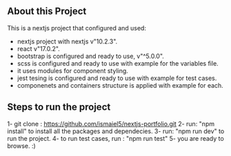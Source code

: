 ## About this Project

 This is a nextjs project that configured and used:
 -  nextjs project with nextjs v"10.2.3".
 -  react v"17.0.2".
 -  bootstrap is configured and ready to use, v"^5.0.0".
 -  scss is configured and ready to use with example for the variables file.
 -  it uses modules for component styling.
 -  jest tesing is configured and ready to use with example for test cases.
 -  componenets and containers structure is applied with example for each.



## Steps to run the project

1- git clone : https://github.com/ismaiel5/nextjs-portfolio.git
2- run: "npm install" to install all the packages and dependecies.
3- run: "npm run dev" to run the project.
4- to run test cases, run : "npm run test"
5- you are ready to browse. :)

